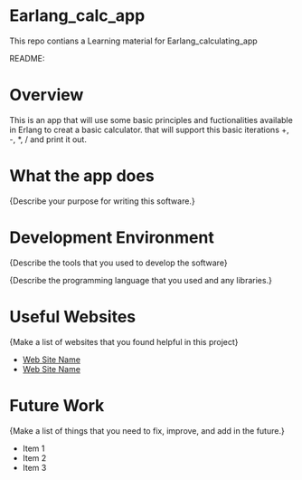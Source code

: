# Earlang_calc_app
This repo contians a Learning material for Earlang_calculating_app


README:
# Overview

This is an app that will use some basic principles and fuctionalities available in Erlang to creat a basic calculator. that will support this basic iterations +, -, *, / and print it out.


# What the app does
{Describe your purpose for writing this software.}


# Development Environment

{Describe the tools that you used to develop the software}

{Describe the programming language that you used and any libraries.}

# Useful Websites

{Make a list of websites that you found helpful in this project}
* [Web Site Name](http://url.link.goes.here)
* [Web Site Name](http://url.link.goes.here)

# Future Work

{Make a list of things that you need to fix, improve, and add in the future.}
* Item 1
* Item 2
* Item 3

